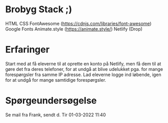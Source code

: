 # Brobyg Stack ;)
HTML 
CSS
FontAwesome (https://cdnjs.com/libraries/font-awesome)
Google Fonts 
Animate.style (https://animate.style/)
Netlify (Drop) 

# Erfaringer
Start med at få eleverne til at oprette en konto på Netlify, men få dem til at gøre det fra deres telefoner, for at undgå at blive udelukket pga. for mange forespørgsler fra samme IP adresse. Lad eleverne logge ind løbende, igen for at undgå for mange samtidige forespørgsler.

# Spørgeundersøgelse
Se mail fra Frank, sendt d. Tir 01-03-2022 11:40


